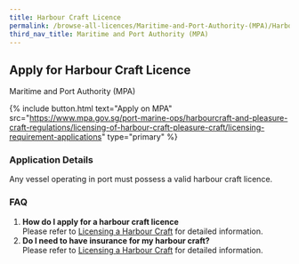 ```yaml
---
title: Harbour Craft Licence
permalink: /browse-all-licences/Maritime-and-Port-Authority-(MPA)/Harbour-Craft-Licence
third_nav_title: Maritime and Port Authority (MPA)
---
```


## Apply for Harbour Craft Licence

Maritime and Port Authority (MPA)

{% include button.html text="Apply on MPA" src="https://www.mpa.gov.sg/port-marine-ops/harbourcraft-and-pleasure-craft-regulations/licensing-of-harbour-craft-pleasure-craft/licensing-requirement-applications" type="primary" %}

<H3>Application Details</H3>

<p>Any vessel operating in port must possess a valid harbour craft licence.</p> 
<h3>FAQ</h3> 
<ol> 
    <li><strong>How do I apply for a harbour craft licence</strong>
    <br>Please refer to <a href="https://www.mpa.gov.sg/port-marine-ops/harbourcraft-and-pleasure-craft-regulations/licensing-of-harbour-craft-pleasure-craft/licensing-requirement-applications" target="_blank" rel="noopener">Licensing a Harbour Craft</a> for detailed information.</li> 
    <li><strong>Do I need to have insurance for my harbour craft?</strong>
    <br>Please refer to <a href="https://www.mpa.gov.sg/port-marine-ops/harbourcraft-and-pleasure-craft-regulations/licensing-of-harbour-craft-pleasure-craft/licensing-requirement-applications" target="_blank" rel="noopener">Licensing a Harbour Craft</a> for detailed information.</li> 
</ol>

